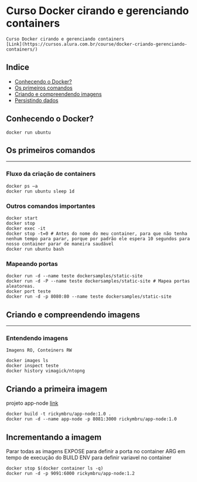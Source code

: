 # Curso Docker cirando e gerenciando containers
    Curso Docker cirando e gerenciando containers
    [Link](https://cursos.alura.com.br/course/docker-criando-gerenciando-containers/)
## Indice
- [Conhecendo o Docker?](#conhecendo-o-docker)
- [Os primeiros comandos](#os-primeiros-comandos)
- [Criando e compreendendo imagens](#criando-e-compreendendo-imagens)
- [Persistindo dados](#persistindo-dados)

## Conhecendo o Docker?
```
docker run ubuntu
```
## Os primeiros comandos
***
### Fluxo da criação de containers
```
docker ps –a
docker run ubuntu sleep 1d
```
### Outros comandos importantes
```
docker start
docker stop
docker exec -it
docker stop -t=0 # Antes do nome do meu container, para que não tenha nenhum tempo para parar, porque por padrão ele espera 10 segundos para nosso container parar de maneira saudável
docker run ubuntu bash
```
### Mapeando portas
```
docker run -d --name teste dockersamples/static-site
docker run -d -P --name teste dockersamples/static-site # Mapea portas aleatoreas.
docker port teste
docker run -d -p 8080:80 --name teste dockersamples/static-site
```
## Criando e compreendendo imagens
***
### Entendendo imagens
    Imagens RO, Conteiners RW
```
docker images ls
docker inspect teste
docker history vimagick/ntopng
```
## Criando a primeira imagem
projeto app-node [link](https://github.com/danielartine/alura-docker/blob/aula-3/app-exemplo.zip?raw=true)
```
docker build -t rickymbru/app-node:1.0 .
docker run -d --name app-node -p 8081:3000 rickymbru/app-node:1.0
```
## Incrementando a imagem
Parar todas as imagens
EXPOSE para definir a porta no container
ARG em tempo de execução do BUILD
ENV para definir variavel no container
```
docker stop $(docker container ls -q)
docker run -d -p 9091:6000 rickymbru/app-node:1.2
```




